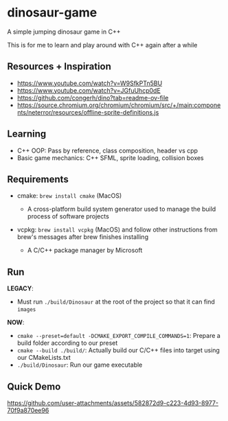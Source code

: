 # dinosaur-game

A simple jumping dinosaur game in C++

This is for me to learn and play around with C++ again after a while

## Resources + Inspiration

- https://www.youtube.com/watch?v=W9SfkPTn5BU
- https://www.youtube.com/watch?v=JGfuUhcp0dE
- https://github.com/congerh/dino?tab=readme-ov-file
- https://source.chromium.org/chromium/chromium/src/+/main:components/neterror/resources/offline-sprite-definitions.js

## Learning

- C++ OOP: Pass by reference, class composition, header vs cpp
- Basic game mechanics: C++ SFML, sprite loading, collision boxes

## Requirements

- cmake: `brew install cmake` (MacOS)
  - A cross-platform build system generator used to manage the build process of software projects

- vcpkg: `brew install vcpkg` (MacOS) and follow other instructions from brew's messages after brew finishes installing
  - A C/C++ package manager by Microsoft

## Run

**LEGACY**: 

- Must run `./build/Dinosaur` at the root of the project so that it can find `images`

**NOW**:

- `cmake --preset=default -DCMAKE_EXPORT_COMPILE_COMMANDS=1`: Prepare a build folder according to our preset
- `cmake --build ./build/`: Actually build our C/C++ files into target using our CMakeLists.txt
- `./build/Dinosaur`: Run our game executable

## Quick Demo

https://github.com/user-attachments/assets/582872d9-c223-4d93-8977-70f9a870ee96
